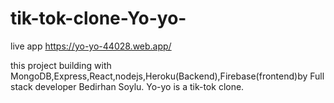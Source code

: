 # tik-tok-clone-Yo-yo-

live app https://yo-yo-44028.web.app/

this project building with MongoDB,Express,React,nodejs,Heroku(Backend),Firebase(frontend)by Full stack developer Bedirhan Soylu.
Yo-yo is a tik-tok clone.
